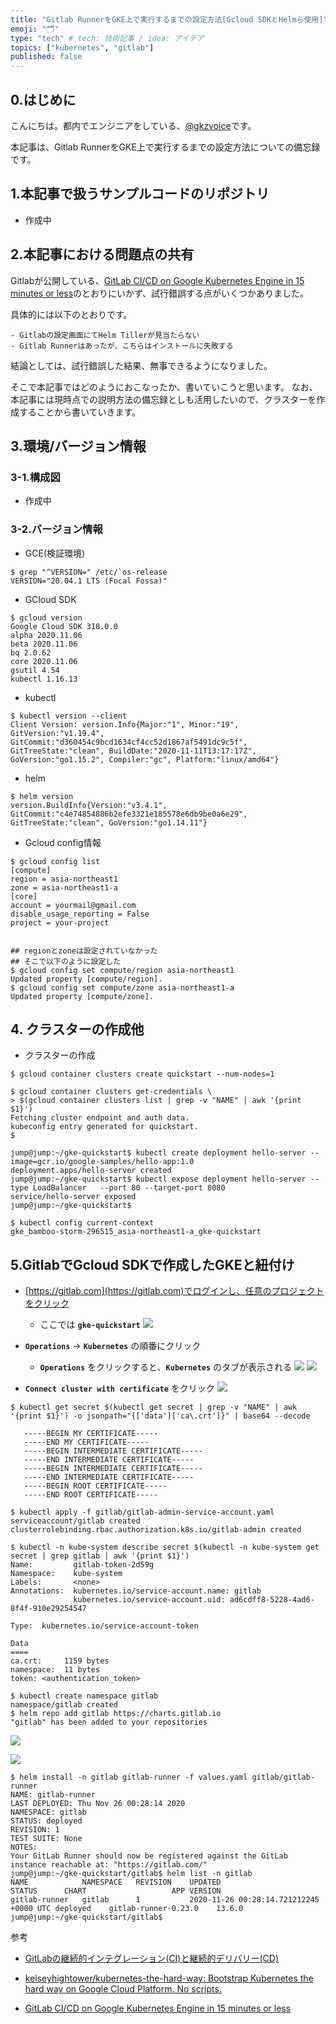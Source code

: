 ```yaml
---
title: "Gitlab RunnerをGKE上で実行するまでの設定方法[Gcloud SDKとHelmら使用]"
emoji: "🗂"
type: "tech" # tech: 技術記事 / idea: アイデア
topics: ["kubernetes", "gitlab"]
published: false
---
```



## 0.はじめに
こんにちは。都内でエンジニアをしている、[@gkzvoice](https://twitter.com/gkzvoice)です。

本記事は、Gitlab RunnerをGKE上で実行するまでの設定方法についての備忘録です。

## 1.本記事で扱うサンプルコードのリポジトリ
- 作成中

## 2.本記事における問題点の共有

Gitlabが公開している、[GitLab CI/CD on Google Kubernetes Engine in 15 minutes or less](https://about.gitlab.com/blog/2020/03/27/gitlab-ci-on-google-kubernetes-engine)のとおりにいかず、試行錯誤する点がいくつかありました。

具体的には以下のとおりです。

```
- Gitlabの設定画面にてHelm Tillerが見当たらない
- Gitlab Runnerはあったが、こちらはインストールに失敗する
```

結論としては、試行錯誤した結果、無事できるようになりました。

そこで本記事ではどのようにおこなったか、書いていこうと思います。
なお、本記事には現時点での説明方法の備忘録としも活用したいので、クラスターを作成することから書いていきます。

## 3.環境/バージョン情報

### 3-1.構成図
- 作成中

### 3-2.バージョン情報

- GCE(検証環境)
```
$ grep "^VERSION=" /etc/`os-release 
VERSION="20.04.1 LTS (Focal Fossa)"
```
- GCloud SDK
```
$ gcloud version
Google Cloud SDK 318.0.0
alpha 2020.11.06
beta 2020.11.06
bq 2.0.62
core 2020.11.06
gsutil 4.54
kubectl 1.16.13
```
- kubectl
```
$ kubectl version --client
Client Version: version.Info{Major:"1", Minor:"19", GitVersion:"v1.19.4", GitCommit:"d360454c9bcd1634cf4cc52d1867af5491dc9c5f", GitTreeState:"clean", BuildDate:"2020-11-11T13:17:17Z", GoVersion:"go1.15.2", Compiler:"gc", Platform:"linux/amd64"}
```
- helm
```
$ helm version
version.BuildInfo{Version:"v3.4.1", GitCommit:"c4e74854886b2efe3321e185578e6db9be0a6e29", GitTreeState:"clean", GoVersion:"go1.14.11"}
```
- Gcloud config情報
```
$ gcloud config list
[compute]
region = asia-northeast1
zone = asia-northeast1-a
[core]
account = yourmail@gmail.com
disable_usage_reporting = False
project = your-project


## regionとzoneは設定されていなかった
## そこで以下のように設定した
$ gcloud config set compute/region asia-northeast1
Updated property [compute/region].
$ gcloud config set compute/zone asia-northeast1-a
Updated property [compute/zone].
```

## 4. クラスターの作成他

- クラスターの作成
```
$ gcloud container clusters create quickstart --num-nodes=1
```

```
$ gcloud container clusters get-credentials \
> $(gcloud container clusters list | grep -v "NAME" | awk '{print $1}')
Fetching cluster endpoint and auth data.
kubeconfig entry generated for quickstart.
$
```

```
jump@jump:~/gke-quickstart$ kubectl create deployment hello-server --image=gcr.io/google-samples/hello-app:1.0
deployment.apps/hello-server created
jump@jump:~/gke-quickstart$ kubectl expose deployment hello-server --type LoadBalancer   --port 80 --target-port 8080
service/hello-server exposed
jump@jump:~/gke-quickstart$
```


```
$ kubectl config current-context
gke_bamboo-storm-296515_asia-northeast1-a_gke-quickstart
```

## 5.GitlabでGcloud SDKで作成したGKEと紐付け

- [https://gitlab.com](https://gitlab.com)でログインし、任意のプロジェクトをクリック
  - ここでは **`gke-quickstart`**
![](https://storage.googleapis.com/zenn-user-upload/os7ueulapbtsey1tu5o11g1nhl4b)

- **`Operations`** -> **`Kubernetes`** の順番にクリック
  - **`Operations`** をクリックすると、**`Kubernetes`** のタブが表示される
![](https://storage.googleapis.com/zenn-user-upload/5eccpal33jm3v41wsxj6j6lsgior)
![](https://storage.googleapis.com/zenn-user-upload/o4q3xdxiitktl6x1d1ng2a6kqvgx)
- **`Connect cluster with certificate`** をクリック
![](https://storage.googleapis.com/zenn-user-upload/x0qx5oznrf2nf62ah4i20snxn3xh)



```
$ kubectl get secret $(kubectl get secret | grep -v "NAME" | awk '{print $1}') -o jsonpath="{['data']['ca\.crt']}" | base64 --decode

   -----BEGIN MY CERTIFICATE-----
   -----END MY CERTIFICATE-----
   -----BEGIN INTERMEDIATE CERTIFICATE-----
   -----END INTERMEDIATE CERTIFICATE-----
   -----BEGIN INTERMEDIATE CERTIFICATE-----
   -----END INTERMEDIATE CERTIFICATE-----
   -----BEGIN ROOT CERTIFICATE-----
   -----END ROOT CERTIFICATE-----
```

```
$ kubectl apply -f gitlab/gitlab-admin-service-account.yaml
serviceaccount/gitlab created
clusterrolebinding.rbac.authorization.k8s.io/gitlab-admin created

$ kubectl -n kube-system describe secret $(kubectl -n kube-system get secret | grep gitlab | awk '{print $1}')
Name:         gitlab-token-2d59g
Namespace:    kube-system
Labels:       <none>
Annotations:  kubernetes.io/service-account.name: gitlab
              kubernetes.io/service-account.uid: ad6cdff8-5228-4ad6-8f4f-910e29254547

Type:  kubernetes.io/service-account-token

Data
====
ca.crt:     1159 bytes
namespace:  11 bytes
token: <authentication_token>
```

```
$ kubectl create namespace gitlab
namespace/gitlab created
$ helm repo add gitlab https://charts.gitlab.io
"gitlab" has been added to your repositories
```

![](https://storage.googleapis.com/zenn-user-upload/h2mezbme12tigjt0314d2fspkgjw)

![](https://storage.googleapis.com/zenn-user-upload/cewj5o4000nelrgfwvf1waqv85du)

```
$ helm install -n gitlab gitlab-runner -f values.yaml gitlab/gitlab-runner
NAME: gitlab-runner
LAST DEPLOYED: Thu Nov 26 00:28:14 2020
NAMESPACE: gitlab
STATUS: deployed
REVISION: 1
TEST SUITE: None
NOTES:
Your GitLab Runner should now be registered against the GitLab instance reachable at: "https://gitlab.com/"
jump@jump:~/gke-quickstart/gitlab$ helm list -n gitlab
NAME         	NAMESPACE	REVISION	UPDATED                                	STATUS  	CHART               	APP VERSION
gitlab-runner	gitlab   	1       	2020-11-26 00:28:14.721212245 +0000 UTC	deployed	gitlab-runner-0.23.0	13.6.0     
jump@jump:~/gke-quickstart/gitlab$ 
```


参考

- [GitLabの継続的インテグレーション(CI)と継続的デリバリー(CD)](https://www.gitlab.jp/stages-devops-lifecycle/continuous-integration)

- [kelseyhightower/kubernetes-the-hard-way: Bootstrap Kubernetes the hard way on Google Cloud Platform. No scripts.](https://github.com/kelseyhightower/kubernetes-the-hard-way)
- [GitLab CI/CD on Google Kubernetes Engine in 15 minutes or less](https://about.gitlab.com/blog/2020/03/27/gitlab-ci-on-google-kubernetes-engine/)
